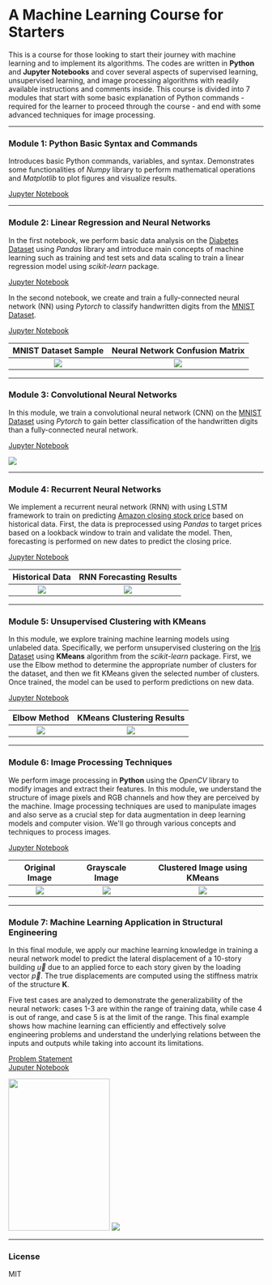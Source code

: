 # A Machine Learning Course for Starters

This is a course for those looking to start their journey with machine learning and to implement its algorithms. The codes are written in **Python** and **Jupyter Notebooks** and cover several aspects of supervised learning, unsupervised learning, and image processing algorithms with readily available instructions and comments inside. This course is divided into 7 modules that start with some basic explanation of Python commands - required for the learner to proceed through the course - and end with some advanced techniques for image processing.

---

### Module 1: Python Basic Syntax and Commands

Introduces basic Python commands, variables, and syntax. Demonstrates some functionalities of *Numpy* library to perform mathematical operations and *Matplotlib* to plot figures and visualize results.

[Jupyter Notebook](Module1-PythonBasics/Module1-Python-Basics.ipynb)

---
### Module 2: Linear Regression and Neural Networks

In the first notebook, we perform basic data analysis on the <ins>Diabetes Dataset</ins> using *Pandas* library and introduce main concepts of machine learning such as training and test sets and data scaling to train a linear regression model using *scikit-learn* package.

[Jupyter Notebook](Module2-NeuralNetworks/Module2-LinearRegression.ipynb)

In the second notebook, we create and train a fully-connected neural network (NN) using *Pytorch* to classify handwritten digits from the <ins>MNIST Dataset</ins>.

[Jupyter Notebook](Module2-NeuralNetworks/Module2-NeuralNetworks.ipynb)


MNIST Dataset Sample            |  Neural Network Confusion Matrix
:-------------------------:|:-------------------------:
![](Module2-NeuralNetworks/mnist-sample.png)  |  ![](Module2-NeuralNetworks/confusion-matrix-NN.png)

---

### Module 3: Convolutional Neural Networks

In this module, we train a convolutional neural network (CNN) on the <ins>MNIST Dataset</ins> using *Pytorch* to gain better classification of the handwritten digits than a fully-connected neural network. 

[Jupyter Notebook](Module3-CNN/Module3-CNN.ipynb)

![](Module3-CNN/confusion-matrix-CNN.png)

---

### Module 4: Recurrent Neural Networks

We implement a recurrent neural network (RNN) with using LSTM framework to train on predicting <ins>Amazon closing stock price</ins> based on historical data. First, the data is preprocessed using *Pandas* to target prices based on a lookback window to train and validate the model. Then, forecasting is performed on new dates to predict the closing price.

[Jupyter Notebook](Module4-RNN/Module4-RNN-LSTM.ipynb)

Historical Data            |  RNN Forecasting Results
:-------------------------:|:-------------------------:
![](Module4-RNN/AMZN.png) |  ![](Module4-RNN/RNN-forecasting.png)

---

### Module 5: Unsupervised Clustering with KMeans

In this module, we explore training machine learning models using unlabeled data. Specifically, we perform unsupervised clustering on the <ins>Iris Dataset</ins> using **KMeans** algorithm from the *scikit-learn* package. First, we use the Elbow method to determine the appropriate number of clusters for the dataset, and then we fit KMeans given the selected number of clusters. Once trained, the model can be used to perform predictions on new data.

[Jupyter Notebook](Module5-UnsupervisedLearning/Module5-UnsupervisedLearning-KMeans.ipynb)

Elbow Method            |  KMeans Clustering Results
:-------------------------:|:-------------------------:
![](Module5-UnsupervisedLearning/elbow-method.png) |  ![](Module5-UnsupervisedLearning/kmeans-predictions.png)

---

### Module 6: Image Processing Techniques 

We perform image processing in **Python** using the *OpenCV* library to modify images and extract their features. In this module, we understand the structure of image pixels and RGB channels and how they are perceived by the machine. Image processing techniques are used to manipulate images and also serve as a crucial step for data augmentation in deep learning models and computer vision. We'll go through various concepts and techniques to process images.

[Jupyter Notebook](Module6-ImageProcessing/Module6-ImageProcessing.ipynb)

Original Image            |  Grayscale Image      |  Clustered Image using KMeans
:-------------------------:|:-------------------------:|:-------------------------:
![](Module6-ImageProcessing/buildings.jpg) |  ![](Module6-ImageProcessing/gray_image.png) |  ![](Module6-ImageProcessing/clustered_image.png)

---

### Module 7: Machine Learning Application in Structural Engineering 

In this final module, we apply our machine learning knowledge in training a neural network model to predict the lateral displacement of a 10-story building $\vec{u}$ due to an applied force to each story given by the loading vector $\vec{p}$. The true displacements are computed using the stiffness matrix of the structure $\mathbf{K}$.

Five test cases are analyzed to demonstrate the generalizability of the neural network: cases 1-3 are within the range of training data, while case 4 is out of range, and case 5 is at the limit of the range. This final example shows how machine learning can efficiently and effectively solve engineering problems and understand the underlying relations between the inputs and outputs while taking into account its limitations.

[Problem Statement](Module7-ML-Structures/problem_statement.pdf) \
[Juputer Notebook](Module7-ML-Structures/Module7-MachineLearning-Structures.ipynb)

<img src="Module7-ML-Structures/multi-story-structure.png" width="200" height="300"/>

<img src="Module7-ML-Structures/results.png"/>

---

### License

MIT



